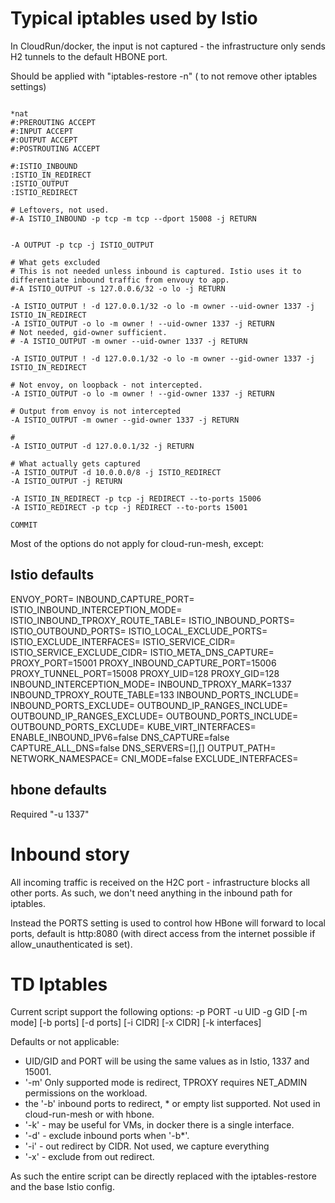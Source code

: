 # Typical iptables used by Istio


In CloudRun/docker, the input is not captured - the infrastructure only sends H2 tunnels to the default HBONE port.

Should be applied with "iptables-restore -n" ( to not remove other iptables settings)
```shell

*nat
#:PREROUTING ACCEPT 
#:INPUT ACCEPT 
#:OUTPUT ACCEPT 
#:POSTROUTING ACCEPT 

#:ISTIO_INBOUND 
:ISTIO_IN_REDIRECT 
:ISTIO_OUTPUT 
:ISTIO_REDIRECT 

# Leftovers, not used.
#-A ISTIO_INBOUND -p tcp -m tcp --dport 15008 -j RETURN


-A OUTPUT -p tcp -j ISTIO_OUTPUT

# What gets excluded
# This is not needed unless inbound is captured. Istio uses it to differentiate inbound traffic from envouy to app.
#-A ISTIO_OUTPUT -s 127.0.0.6/32 -o lo -j RETURN

-A ISTIO_OUTPUT ! -d 127.0.0.1/32 -o lo -m owner --uid-owner 1337 -j ISTIO_IN_REDIRECT
-A ISTIO_OUTPUT -o lo -m owner ! --uid-owner 1337 -j RETURN
# Not needed, gid-owner sufficient.
# -A ISTIO_OUTPUT -m owner --uid-owner 1337 -j RETURN

-A ISTIO_OUTPUT ! -d 127.0.0.1/32 -o lo -m owner --gid-owner 1337 -j ISTIO_IN_REDIRECT

# Not envoy, on loopback - not intercepted.
-A ISTIO_OUTPUT -o lo -m owner ! --gid-owner 1337 -j RETURN

# Output from envoy is not intercepted 
-A ISTIO_OUTPUT -m owner --gid-owner 1337 -j RETURN

# 
-A ISTIO_OUTPUT -d 127.0.0.1/32 -j RETURN

# What actually gets captured
-A ISTIO_OUTPUT -d 10.0.0.0/8 -j ISTIO_REDIRECT
-A ISTIO_OUTPUT -j RETURN

-A ISTIO_IN_REDIRECT -p tcp -j REDIRECT --to-ports 15006
-A ISTIO_REDIRECT -p tcp -j REDIRECT --to-ports 15001

COMMIT

```

Most of the options do not apply for cloud-run-mesh, except:

## Istio defaults

ENVOY_PORT=
INBOUND_CAPTURE_PORT=
ISTIO_INBOUND_INTERCEPTION_MODE=
ISTIO_INBOUND_TPROXY_ROUTE_TABLE=
ISTIO_INBOUND_PORTS=
ISTIO_OUTBOUND_PORTS=
ISTIO_LOCAL_EXCLUDE_PORTS=
ISTIO_EXCLUDE_INTERFACES=
ISTIO_SERVICE_CIDR=
ISTIO_SERVICE_EXCLUDE_CIDR=
ISTIO_META_DNS_CAPTURE=
PROXY_PORT=15001
PROXY_INBOUND_CAPTURE_PORT=15006
PROXY_TUNNEL_PORT=15008
PROXY_UID=128
PROXY_GID=128
INBOUND_INTERCEPTION_MODE=
INBOUND_TPROXY_MARK=1337
INBOUND_TPROXY_ROUTE_TABLE=133
INBOUND_PORTS_INCLUDE=
INBOUND_PORTS_EXCLUDE=
OUTBOUND_IP_RANGES_INCLUDE=
OUTBOUND_IP_RANGES_EXCLUDE=
OUTBOUND_PORTS_INCLUDE=
OUTBOUND_PORTS_EXCLUDE=
KUBE_VIRT_INTERFACES=
ENABLE_INBOUND_IPV6=false
DNS_CAPTURE=false
CAPTURE_ALL_DNS=false
DNS_SERVERS=[],[]
OUTPUT_PATH=
NETWORK_NAMESPACE=
CNI_MODE=false
EXCLUDE_INTERFACES=

## hbone defaults

Required "-u 1337"



# Inbound story

All incoming traffic is received on the H2C port - infrastructure blocks all other ports. As such, we don't need anything
in the inbound path for iptables.

Instead the PORTS setting is used to control how HBone will forward to local ports, default is http:8080 (with direct 
access from the internet possible if allow_unauthenticated is set).

# TD Iptables

Current script support the following options:
-p PORT -u UID -g GID [-m mode] [-b ports] [-d ports] [-i CIDR] [-x CIDR] [-k interfaces]

Defaults or not applicable:
- UID/GID and PORT will be using the same values as in Istio, 1337 and 15001.
- '-m' Only supported mode is redirect, TPROXY requires NET_ADMIN permissions on the workload.
- the '-b' inbound ports to redirect, * or empty list supported. Not used in cloud-run-mesh or with hbone.
- '-k' - may be useful for VMs, in docker there is a single interface.
- '-d' - exclude inbound ports when '-b*'. 
- '-i' - out redirect by CIDR. Not used, we capture everything
- '-x' - exclude from out redirect.

As such the entire script can be directly replaced with the iptables-restore and the base Istio config. 
